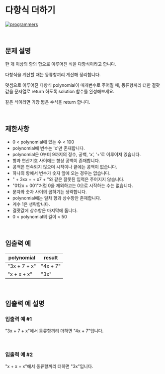 # 다항식 더하기

[![programmers](https://user-images.githubusercontent.com/69426184/209522553-bab40080-50ba-4743-86a3-f6198bff3974.png)](https://school.programmers.co.kr/learn/courses/30/lessons/120863)

<br/>

## 문제 설명

한 개 이상의 항의 합으로 이루어진 식을 다항식이라고 합니다.

다항식을 계산할 때는 동류항끼리 계산해 정리합니다.

덧셈으로 이루어진 다항식 polynomial이 매개변수로 주어질 때, 동류항끼리 더한 결괏값을 문자열로 return 하도록 solution 함수를 완성해보세요.

같은 식이라면 가장 짧은 수식을 return 합니다.

<br/>

## 제한사항

-   0 < polynomial에 있는 수 < 100
-   polynomial에 변수는 'x'만 존재합니다.
-   polynomial은 0부터 9까지의 정수, 공백, ‘x’, ‘+'로 이루어져 있습니다.
-   항과 연산기호 사이에는 항상 공백이 존재합니다.
-   공백은 연속되지 않으며 시작이나 끝에는 공백이 없습니다.
-   하나의 항에서 변수가 숫자 앞에 오는 경우는 없습니다.
-   " + 3xx + + x7 + "와 같은 잘못된 입력은 주어지지 않습니다.
-   "012x + 001"처럼 0을 제외하고는 0으로 시작하는 수는 없습니다.
-   문자와 숫자 사이의 곱하기는 생략합니다.
-   polynomial에는 일차 항과 상수항만 존재합니다.
-   계수 1은 생략합니다.
-   결괏값에 상수항은 마지막에 둡니다.
-   0 < polynomial의 길이 < 50

<br/>

## 입출력 예

| polynomial   | result   |
| ------------ | -------- |
| "3x + 7 + x" | "4x + 7" |
| "x + x + x"  | "3x"     |

<br/>

## 입출력 예 설명

### 입출력 예 #1

"3x + 7 + x"에서 동류항끼리 더하면 "4x + 7"입니다.

<br/>

### 입출력 예 #2

"x + x + x"에서 동류항끼리 더하면 "3x"입니다.
